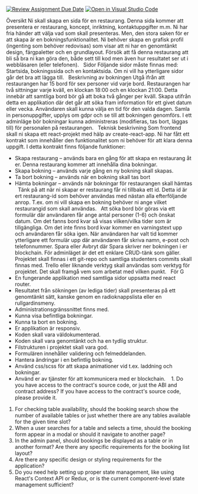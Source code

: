 [![Review Assignment Due Date](https://classroom.github.com/assets/deadline-readme-button-24ddc0f5d75046c5622901739e7c5dd533143b0c8e959d652212380cedb1ea36.svg)](https://classroom.github.com/a/6LQNZAli)
[![Open in Visual Studio Code](https://classroom.github.com/assets/open-in-vscode-718a45dd9cf7e7f842a935f5ebbe5719a5e09af4491e668f4dbf3b35d5cca122.svg)](https://classroom.github.com/online_ide?assignment_repo_id=10891743&assignment_repo_type=AssignmentRepo)


Översikt
Ni skall skapa en sida för en restaurang. Denna sida kommer att presentera er restaurang, koncept, inriktning, kontaktuppgifter m.m. Ni har fria händer att välja vad som skall presenteras. Men, den stora saken för er att skapa är en bokningsfunktionalitet.
Ni behöver skapa en grafisk profil (ingenting som behöver redovisas) som visar att ni har en genomtänkt design, färgpaletter och en grundlayout. Försök att få denna restaurang att bli så bra ni kan göra den, både sett till kod men även hur resultatet ser ut i webbläsaren (eller telefonen).
 
Sidor
Följande sidor måste finnas med: Startsida, bokningssida och en kontaktsida. Om ni vill ha ytterligare sidor går det bra att lägga till.
 
Beskrivning av bokningen
Utgå ifrån att restaurangen har 15 bord för sex personer vid varje bord. Restaurangen har två sittningar varje kväll, en klockan 18:00 och en klockan 21:00. Detta innebär att samtliga bord bör gå att boka två gånger per kväll.
Skapa utifrån detta en applikation där det går att söka fram information för ett givet datum eller vecka. Användaren skall kunna välja en tid för den valda dagen. Samla in personuppgifter, upplys om gdpr och se till att bokningen genomförs.
I ett adminläge bör bokningar kunna administreras (modifieras, tas bort, läggas till) för personalen på restaurangen.
 
Teknisk beskrivning
Som frontend skall ni skapa ett react-projekt med hälp av create-react-app.
Ni har fått ett kontrakt som innehåller den funktionalitet som ni behöver för att klara denna uppgift.
I detta kontrakt finns följande funktioner:
 
* Skapa restaurang – används bara en gång för att skapa en restaurang åt er. Denna restaurang kommer att innehålla dina bokningar.
* Skapa bokning – används varje gång en ny bokning skall skapas.
* Ta bort bokning – används när en bokning skall tas bort
* Hämta bokningar – används när bokningar för restaurangen skall hämtas
 
Tänk på att när ni skapar er restaurang får ni tillbaka ett id. Detta id är ert restaurang-id som behöver användas med nästan alla efterföljande anrop. T.ex. om ni vill skapa en bokning behöver ni ange vilket restaurangid som skall användas.
 
Att söka bord bör göras via ett formulär där användaren får ange antal personer (1-6) och önskat datum. Om det fanns bord kvar så visas vilken/vilka tider som är tillgängliga. Om det inte finns bord kvar kommer en varningstext upp och användaren får söka igen.
När användaren har valt tid kommer ytterligare ett formulär upp där användaren får skriva namn, e-post och telefonnummer. Spara eller Avbryt där Spara skriver ner bokningen i er blockchain.
För adminläget är det ett enklare CRUD-tänk som gäller.
Projektet skall finnas i ett git-repo och samtliga studenters commits skall finnas med.
Trello eller liknande verktyg skall användas som verktyg för projektet. Det skall framgå vem som arbetat med vilken punkt.
 
För G
* En fungerande applikation med samtliga sidor uppsatta med react router.
* Resultatet från sökningen (av lediga tider) skall presenteras på ett genomtänkt sätt, kanske genom en radioknappslista eller en rullgardinsmeny.
* Administrationsgränssnittet finns med.
* Kunna visa befintliga bokningar.
* Kunna ta bort en bokning.
* Er applikation är responsiv.
* Koden skall vara väldokumenterad.
* Koden skall vara genomtänkt och ha en tydlig struktur.
* Filstrukturen i projektet skall vara god.
* Formulären innehåller validering och felmeddelanden.
* Hantera ändringar i en befintlig bokning.
* Använd css/scss för att skapa animationer vid t.ex. laddning och bokningar.
* Använd er av tjänster för att kommunicera med er blockchain.
  	1.	Do you have access to the contract's source code, or just the ABI and contract address? If you have access to the contract's source code, please provide it. 
1. For checking table availability, should the booking search show the number of available tables or just whether there are any tables available for the given time slot? 
2. When a user searches for a table and selects a time, should the booking form appear in a modal or should it navigate to another page? 
3. In the admin panel, should bookings be displayed as a table or in another format? Are there any specific requirements for the booking list layout? 
4. Are there any specific design or styling requirements for the application? 
5. Do you need help setting up proper state management, like using React's Context API or Redux, or is the current component-level state management sufficient? 
